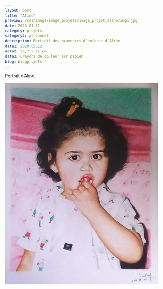 ```yaml
---
layout: post
title: "Aline"
preview: /css/image/image_projets/image_projet_aline/img1.jpg
date: 2023-01-31
category: projets 
category2: personnel
description: Portrait des souvenirs d'enfance d'Aline
data1: 2020.05.12
data2: 29,7 × 21 cm
data3: Crayons de couleur sur papier
blog: blogprojets
---
```


Portrait d’Aline.

<img onclick="Zoom(this)" class="img-gallery" src="/css/image/image_projets/image_projet_aline/img1.jpg">
